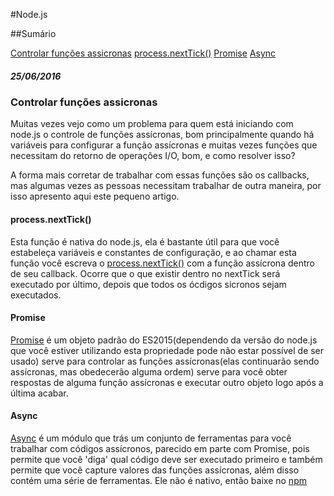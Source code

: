 #Node.js

##Sumário

[Controlar funções assicronas](https://github.com/Leandro-Araujo/devdiario/blob/master/nodejs.md#controlar-fun%C3%A7%C3%B5es-assicronas)
    [process.nextTick()](https://github.com/Leandro-Araujo/devdiario/blob/master/nodejs.md#processnexttick)
    [Promise](https://github.com/Leandro-Araujo/devdiario/blob/master/nodejs.md#promise)
    [Async](https://github.com/Leandro-Araujo/devdiario/blob/master/nodejs.md#async)

##### 25/06/2016

### Controlar funções assicronas

Muitas vezes vejo como um problema para quem está iniciando com node.js o controle de funções assícronas, bom principalmente quando há variáveis para configurar a função assícronas e muitas vezes funções que necessitam do retorno de operações I/O, bom, e como resolver isso?

A forma mais corretar de trabalhar com essas funções são os callbacks, mas algumas vezes as pessoas necessitam trabalhar de outra maneira, por isso apresento aqui este pequeno artigo.

#### process.nextTick()

Esta função é nativa do node.js, ela é bastante útil para que você estabeleça variáveis e constantes de configuração, e ao chamar esta função você escreva o [process.nextTick()](https://nodejs.org/dist/latest-v6.x/docs/api/process.html#process_process_nexttick_callback_arg) com a função assícrona dentro de seu callback. Ocorre que o que existir dentro no nextTick será executado por último, depois que todos os ócdigos sicronos sejam executados.

#### Promise

[Promise](https://developer.mozilla.org/pt-BR/docs/Web/JavaScript/Reference/Global_Objects/Promise) é um objeto padrão do ES2015(dependendo da versão do node.js que você estiver utilizando esta propriedade pode não estar possível de ser usado) serve para controlar as funções assícronas(elas continuarão sendo assícronas, mas obedecerão alguma ordem) serve para você obter respostas de alguma função assícronas e executar outro objeto logo após a última acabar.

#### Async

[Async](https://github.com/caolan/async) é um módulo que trás um conjunto de ferramentas para você trabalhar com códigos assícronos, parecido em parte com Promise, pois permite que você 'diga' qual código deve ser executado primeiro e também permite que você capture valores das funções assícronas, além disso contém uma série de ferramentas. Ele não é nativo, então baixe no [npm](https://www.npmjs.com/)
